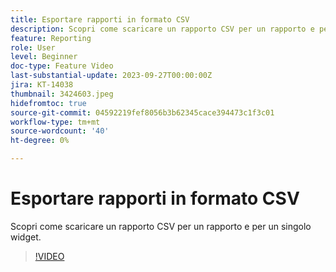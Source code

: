 ```yaml
---
title: Esportare rapporti in formato CSV
description: Scopri come scaricare un rapporto CSV per un rapporto e per un singolo widget.
feature: Reporting
role: User
level: Beginner
doc-type: Feature Video
last-substantial-update: 2023-09-27T00:00:00Z
jira: KT-14038
thumbnail: 3424603.jpeg
hidefromtoc: true
source-git-commit: 04592219fef8056b3b62345cace394473c1f3c01
workflow-type: tm+mt
source-wordcount: '40'
ht-degree: 0%

---
```



# Esportare rapporti in formato CSV

Scopri come scaricare un rapporto CSV per un rapporto e per un singolo widget.

>[!VIDEO](https://video.tv.adobe.com/v/3424603/?learn=on)

